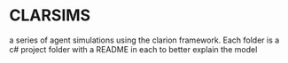 # CLARSIMS
a series of agent simulations using the clarion framework. Each folder is a c# project folder with a README in each to better
explain the model
